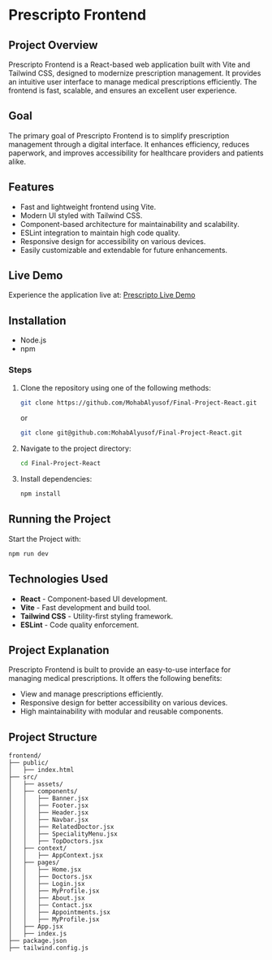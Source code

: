 
# Prescripto Frontend

## Project Overview
Prescripto Frontend is a React-based web application built with Vite and Tailwind CSS, designed to modernize prescription management. It provides an intuitive user interface to manage medical prescriptions efficiently. The frontend is fast, scalable, and ensures an excellent user experience.

## Goal
The primary goal of Prescripto Frontend is to simplify prescription management through a digital interface. It enhances efficiency, reduces paperwork, and improves accessibility for healthcare providers and patients alike.

## Features
- Fast and lightweight frontend using Vite.
- Modern UI styled with Tailwind CSS.
- Component-based architecture for maintainability and scalability.
- ESLint integration to maintain high code quality.
- Responsive design for accessibility on various devices.
- Easily customizable and extendable for future enhancements.

## Live Demo
Experience the application live at: [Prescripto Live Demo](https://final-project-react-df07.onrender.com/)

## Installation

- Node.js
- npm

### Steps
1. Clone the repository using one of the following methods:
    ```sh
    git clone https://github.com/MohabAlyusof/Final-Project-React.git
    ```
    or
    ```sh
    git clone git@github.com:MohabAlyusof/Final-Project-React.git
    ```
2. Navigate to the project directory:
    ```sh
    cd Final-Project-React
    ```
3. Install dependencies:
    ```sh
    npm install
    ```

## Running the Project
Start the Project with:
```sh
npm run dev
```

## Technologies Used
- **React** - Component-based UI development.
- **Vite** - Fast development and build tool.
- **Tailwind CSS** - Utility-first styling framework.
- **ESLint** - Code quality enforcement.

## Project Explanation
Prescripto Frontend is built to provide an easy-to-use interface for managing medical prescriptions. It offers the following benefits:
- View and manage prescriptions efficiently.
- Responsive design for better accessibility on various devices.
- High maintainability with modular and reusable components.

## Project Structure
```
frontend/
├── public/
│   ├── index.html
├── src/
│   ├── assets/
│   ├── components/
│   │   ├── Banner.jsx
│   │   ├── Footer.jsx    
│   │   ├── Header.jsx  
│   │   ├── Navbar.jsx  
│   │   ├── RelatedDoctor.jsx  
│   │   ├── SpecialityMenu.jsx  
│   │   ├── TopDoctors.jsx  
│   ├── context/
│   │   ├── AppContext.jsx
│   ├── pages/
│   │   ├── Home.jsx
│   │   ├── Doctors.jsx
│   │   ├── Login.jsx
│   │   ├── MyProfile.jsx
│   │   ├── About.jsx
│   │   ├── Contact.jsx
│   │   ├── Appointments.jsx
│   │   ├── MyProfile.jsx
│   ├── App.jsx
│   ├── index.js
├── package.json
├── tailwind.config.js
```


